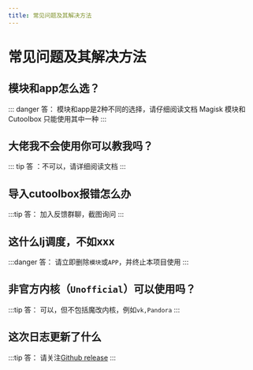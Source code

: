 ```yaml
---
title: 常见问题及其解决方法
---
```

# 常见问题及其解决方法

## 模块和app怎么选？
::: danger
答： 模块和app是2种不同的选择，请仔细阅读文档
Magisk 模块和 Cutoolbox 只能使用其中一种 
:::


## 大佬我不会使用你可以教我吗？
::: tip
答 ：不可以，请详细阅读文档
:::


## 导入cutoolbox报错怎么办
:::tip
答： 加入反馈群聊，截图询问
:::

## 这什么lj调度，不如xxx
:::danger
答： 请立即删除`模块`或`APP`，并终止本项目使用
:::
## 非官方内核（`Unofficial`）可以使用吗？
:::tip
答： 可以，但不包括魔改内核，例如`vk,Pandora`
:::
## 这次日志更新了什么
:::tip
答： 请关注[Github release](https://github.com/TimeBreeze/Tritium/releases)
:::